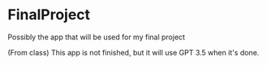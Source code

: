 # FinalProject
Possibly the app that will be used for my final project

(From class) This app is not finished, but it will use GPT 3.5 when it's done. 

